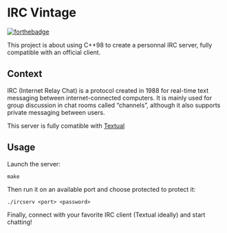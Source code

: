 
# IRC Vintage
[![forthebadge](https://forthebadge.com/images/badges/made-with-c-plus-plus.svg)](https://forthebadge.com)

This project is about using C++98 to create a personnal IRC server, fully compatible with an official client.

## Context
IRC (Internet Relay Chat) is a protocol created in 1988 for real-time text messaging between internet-connected computers. It is mainly used for group discussion in chat rooms called “channels”, although it also supports private messaging between users.

This server is fully comatible with [Textual](https://www.codeux.com/textual/)

## Usage

Launch the server:
```
make
```
Then run it on an available port and choose protected to protect it:
```
./ircserv <port> <password>
```
Finally, connect with your favorite IRC client (Textual ideally) and start chatting!
